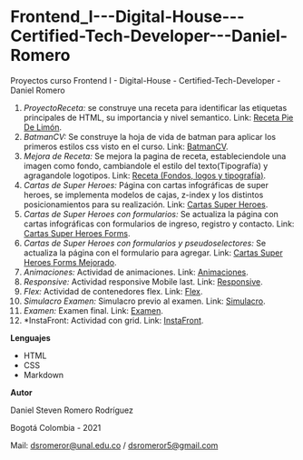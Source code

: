 # Frontend_I---Digital-House---Certified-Tech-Developer---Daniel-Romero
Proyectos curso Frontend I - Digital-House - Certified-Tech-Developer - Daniel Romero
1. *ProyectoReceta:* se construye una receta para identificar las etiquetas principales de HTML, su importancia y nivel semantico. Link: [Receta Pie De Limón](https://dsromeror.github.io/Frontend_I---Digital-House---Certified-Tech-Developer---Daniel-Romero/1.Receta/).
2. *BatmanCV:* Se construye la hoja de vida de batman para aplicar los primeros estilos css visto en el curso. Link: [BatmanCV](https://dsromeror.github.io/Frontend_I---Digital-House---Certified-Tech-Developer---Daniel-Romero/2.CVBatman/).
3. *Mejora de Receta:* Se mejora la pagina de receta, estableciendole una imagen como fondo, cambiandole el estilo del texto(Tipografía) y agragandole logotipos. Link: [Receta (Fondos, logos y tipografía)](https://dsromeror.github.io/Frontend_I---Digital-House---Certified-Tech-Developer---Daniel-Romero/3.FondosYLogos/).
4. *Cartas de Super Heroes:* Página con cartas infográficas de super heroes, se implementa modelos de cajas, z-index y los distintos posicionamientos para su realización. Link: [Cartas Super Heroes](https://dsromeror.github.io/Frontend_I---Digital-House---Certified-Tech-Developer---Daniel-Romero/4.CardHeroes/).
5. *Cartas de Super Heroes con formularios:* Se actualiza la página con cartas infográficas con formularios de ingreso, registro y contacto. Link: [Cartas Super Heroes Forms](https://dsromeror.github.io/Frontend_I---Digital-House---Certified-Tech-Developer---Daniel-Romero/5.CardHeroesForms/).
6. *Cartas de Super Heroes con formularios y pseudoselectores:* Se actualiza la página con el formulario para agregar. Link: [Cartas Super Heroes Forms Mejorado](https://dsromeror.github.io/Frontend_I---Digital-House---Certified-Tech-Developer---Daniel-Romero/6.CardHeroesFormsMejorada/).
7. *Animaciones:* Actividad de animaciones. Link: [Animaciones](https://dsromeror.github.io/Frontend_I---Digital-House---Certified-Tech-Developer---Daniel-Romero/7.Animation/).
8. *Responsive:* Actividad responsive Mobile last. Link: [Responsive](https://dsromeror.github.io/Frontend_I---Digital-House---Certified-Tech-Developer---Daniel-Romero/8.Responsive/).
9. *Flex:* Actividad de contenedores flex. Link: [Flex](https://dsromeror.github.io/Frontend_I---Digital-House---Certified-Tech-Developer---Daniel-Romero/9.Flex/).
10. *Simulacro Examen:* Simulacro previo al examen. Link: [Simulacro](https://dsromeror.github.io/Frontend_I---Digital-House---Certified-Tech-Developer---Daniel-Romero/10.SimulacroExamen/).
11. *Examen:* Examen final. Link: [Examen](https://dsromeror.github.io/Frontend_I---Digital-House---Certified-Tech-Developer---Daniel-Romero/11.Examen/).
12. *InstaFront: Actividad con grid. Link: [InstaFront](https://dsromeror.github.io/Frontend_I---Digital-House---Certified-Tech-Developer---Daniel-Romero/12.InstaFront/).

**Lenguajes**

   - HTML
   - CSS
   - Markdown

**Autor**

   Daniel Steven Romero Rodríguez
   
   Bogotá Colombia - 2021
   
   Mail: dsromeror@unal.edu.co / dsromeror5@gmail.com

